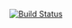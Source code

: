 [![Build Status](https://travis-ci.org/dmseaman37/node-api-final-project.svg?branch=master)](https://travis-ci.org/dmseaman37/node-api-final-project)